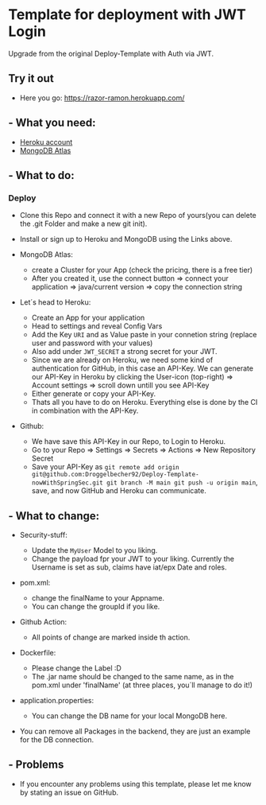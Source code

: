 # Template for deployment with JWT Login


Upgrade from the original Deploy-Template with Auth via JWT.

## Try it out
- Here you go: https://razor-ramon.herokuapp.com/

## - What you need:

- [Heroku account](https://www.heroku.com/)
- [MongoDB Atlas](https://www.mongodb.com/atlas/database)

## - What to do:

### Deploy

- Clone this Repo and connect it with a new Repo of yours(you can delete the .git Folder and make a new git init).
- Install or sign up to Heroku and MongoDB using the Links above.


- MongoDB Atlas:
    - create a Cluster for your App (check the pricing, there is a free tier)
    - After you created it, use the connect button => connect your application
      => java/current version => copy the connection string
- Let´s head to Heroku:
    - Create an App for your application
    - Head to settings and reveal Config Vars
    - Add the Key `URI` and as Value paste in your connetion string (replace user
      and password with your values)
    - Also add under `JWT_SECRET` a strong secret for your JWT.
    - Since we are already on Heroku, we need some kind of authentication for
      GitHub, in this case an API-Key. We can generate our API-Key in Heroku by clicking the
      User-icon (top-right) => Account settings => scroll down untill you see API-Key
    - Either generate or copy your API-Key.
    - Thats all you have to do on Heroku. Everything else is done by the CI in combination with the API-Key.
- Github:
    - We have save this API-Key in our Repo, to Login to Heroku.
    - Go to your Repo => Settings => Secrets => Actions => New Repository Secret
    - Save your API-Key as `git remote add origin git@github.com:Droggelbecher92/Deploy-Template-nowWithSpringSec.git
      git branch -M main
      git push -u origin main`, save, and now GitHub and Heroku can communicate.
    

## - What to change:

- Security-stuff:
    - Update the `MyUser` Model to you liking.
    - Change the payload fpr your JWT to your liking. Currently the Username is set as sub, claims have iat/epx Date and roles. 

- pom.xml:
  - change the finalName to your Appname.
  - You can change the groupId if you like.

- Github Action:
  - All points of change are marked inside th action.

- Dockerfile:
  - Please change the Label :D
  - The .jar name should be changed to the same name, as in the pom.xml under 'finalName' (at three places, you´ll manage to do it!)

- application.properties:
  - You can change the DB name for your local MongoDB here.

- You can remove all Packages in the backend, they are just an example for the DB connection.

## - Problems
- If you encounter any problems using this template, please let me know by stating an issue on GitHub.
